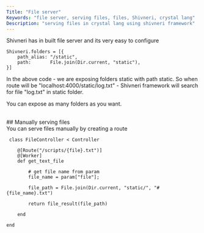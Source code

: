 ```yaml
---
Title: "File server"
Keywords: "file server, serving files, files, Shivneri, crystal lang"
Description: "serving files in crystal lang using shivneri framework"
---
```


Shivneri has in built file server and its very easy to configure

```
Shivneri.folders = [{
    path_alias: "/static",
    path:       File.join(Dir.current, "static"),
}]
```

In the above code - we are exposing folders static with path static. So when route will be "localhost:4000/static/log.txt" - Shivneri framework will search for file "log.txt" in static folder.

You can expose as many folders as you want.

<br>
## Manually serving files
<br>
You can serve files manually by creating a route

```
 class FileController < Controller

    @[Route("/scripts/{file}.txt")]
    @[Worker]
    def get_text_file
      
        # get file name from param
        file_name = param["file"];

        file_path = File.join(Dir.current, "static/", "#{file_name}.txt")

        return file_result(file_path)
      
    end

end
```
